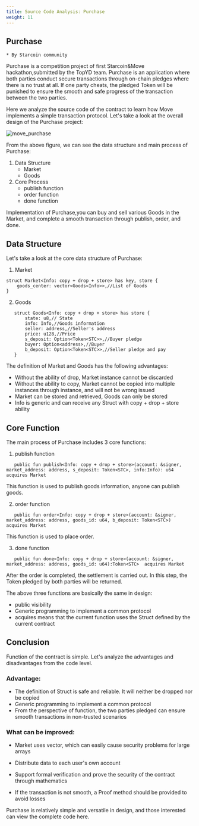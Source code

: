 ```yaml
---
title: Source Code Analysis: Purchase 
weight: 11
---
```


## Purchase

~~~
* By Starcoin community
~~~



Purchase is a competition project of first Starcoin&Move hackathon,submitted by the TopYD team. Purchase is an application where both parties conduct secure transactions through on-chain pledges where there is no trust at all. If one party cheats, the pledged Token will be punished to ensure the smooth and safe progress of the transaction between the two parties.

Here we analyze the source code of the contract to learn how Move implements a simple transaction protocol. Let's take a look at the overall design of the Purchase project:

![move_purchase](https://tva1.sinaimg.cn/large/008i3skNly1gug7xlve6mj60d303374a02.jpg)

From the above figure, we can see the data structure and main process of Purchase:

1. Data Structure
   - Market
   - Goods
2. Core Process
   - publish function
   - order function
   - done function

Implementation of Purchase,you can buy and sell various Goods in the Market, and complete a smooth transaction through publish, order, and done.



## Data Structure

Let's take a look at the core data structure of Purchase:

1. Market
~~~Move
struct Market<Info: copy + drop + store> has key, store {
    goods_center: vector<Goods<Info>>,//List of Goods
}
~~~

2. Goods

~~~Move
   struct Goods<Info: copy + drop + store> has store {
       state: u8,// State
       info: Info,//Goods information
       seller: address,//Seller's address
       price: u128,//Price
       s_deposit: Option<Token<STC>>,//Buyer pledge
       buyer: Option<address>,//Buyer
       b_deposit: Option<Token<STC>>,//Seller pledge and pay
   }
~~~

The definition of Market and Goods has the following advantages:

- Without the ability of drop, Market instance cannot be discarded
- Without the ability to copy, Market cannot be copied into multiple instances through instance, and will not be wrong issued 
- Market can be stored and retrieved, Goods can only be stored
- Info is generic and can receive any Struct with copy + drop + store ability



## Core Function

The main process of Purchase includes 3 core functions:

1. publish function

~~~Move
   public fun publish<Info: copy + drop + store>(account: &signer, market_address: address, s_deposit: Token<STC>, info:Info): u64 acquires Market
~~~

   This function is used to publish goods information, anyone can publish goods.

2. order function

~~~Move
   public fun order<Info: copy + drop + store>(account: &signer, market_address: address, goods_id: u64, b_deposit: Token<STC>) acquires Market 
~~~

   This function is used to place order.

3. done function

~~~Move
   public fun done<Info: copy + drop + store>(account: &signer, market_address: address, goods_id: u64):Token<STC>  acquires Market 
~~~

   After the order is completed, the settlement is carried out. In this step, the Token pledged by both parties will be returned.

   The above three functions are basically the same in design:

   - public visibility
   - Generic programming to implement a common protocol
   - acquires means that the current function uses the Struct defined by the current contract



## Conclusion

Function of the contract is simple. Let's analyze the advantages and disadvantages from the code level.

### Advantage:

- The definition of Struct is safe and reliable. It will neither be dropped nor be copied
- Generic programming to implement a common protocol
- From the perspective of  function, the two parties pledged can ensure smooth transactions in non-trusted scenarios

### What can be improved:

- Market uses vector, which can easily cause security problems for large arrays

- Distribute data to each user's own account

- Support formal verification and prove the security of the contract through mathematics

- If the transaction is not smooth, a Proof method should be provided to avoid losses

  

Purchase is relatively simple and versatile in design, and those interested can view the complete code here.
